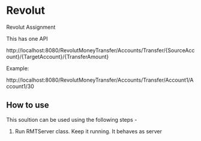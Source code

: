 # Revolut
Revolut Assignment

This has one API

http://localhost:8080/RevolutMoneyTransfer/Accounts/Transfer/{SourceAccount}/{TargetAccount}/{TransferAmount}

Example:

http://localhost:8080/RevolutMoneyTransfer/Accounts/Transfer/Account1/Account1/30

## How to use

This soultion can be used using the following steps - 

1. Run RMTServer class. 
Keep it running. It behaves as server
